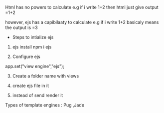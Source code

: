Html has no powers to calculate
e.g if i write 1+2 then html just 
give output =1+2

however, ejs has a  capibilaaty to calculate 
e.g if i write 1+2 basicaly means the output is =3


- Steps to intialize ejs
1. ejs install
npm i ejs

2. Configure ejs

app.set("view engine","ejs");

3. Create a folder name with views

4. create ejs file in it

5. instead of send render it


Types of template engines : Pug ,Jade